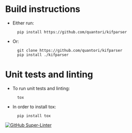 # Build instructions

- Either run:

        pip install https://github.com/quantori/kifparser

- Or:

        git clone https://github.com/quantori/kifparser
        pip install ./kifparser

# Unit tests and linting

- To run unit tests and linting:

        tox

- In order to install tox:

        pip install tox

[![GitHub Super-Linter](https://github.com/<quantori>/<kifparser>/workflows/Lint%20Code%20Base/badge.svg)](https://github.com/marketplace/actions/super-linter)
